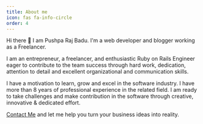 ```yaml
---
title: About me
icon: fas fa-info-circle
order: 4
---
```


Hi there 👋 I am Pushpa Raj Badu. I'm a web developer and blogger working as a Freelancer.

I am an entrepreneur, a freelancer, and enthusiastic Ruby on Rails Engineer eager to contribute to the team success through hard work, dedication, attention to detail and excellent organizational and communication skills.

I have a motivation to learn, grow and excel in the software industry. I have more than 8 years of professional experience in the related field. I am ready to take challenges and make contribution in the software through creative, innovative & dedicated
effort.

[Contact Me](mailto:pushparajbadu@gmail.com) and let me help you turn your business ideas into reality.
